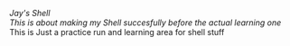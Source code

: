 _*Jay's Shell*_\
*This is about making my Shell succesfully before the actual learning one*\
This is Just a practice run and learning area for shell stuff
